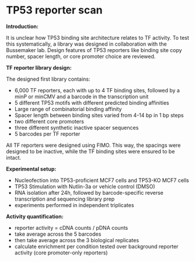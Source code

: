 # TP53 reporter scan


**Introduction:**

It is unclear how TP53 binding site architecture relates to TF activity. To test this systematically, a library was designed in collaboration with the Bussemaker lab. Design features of TP53 reporters like binding site copy number, spacer length, or core promoter choice are reviewed.

**TF reporter library design:**

The designed first library contains:
- 6,000 TF reporters, each with up to 4 TF binding sites, followed by a minP or minCMV and a barcode in the transcription unit
- 5 different TP53 motifs with different predicted binding affinities
- Large range of combinatorial binding affinity
- Spacer length between binding sites varied from 4-14 bp in 1 bp steps
- two different core promoters
- three different synthetic inactive spacer sequences
- 5 barcodes per TF reporter

All TF reporters were designed using FIMO. This way, the spacings were designed to be inactive, while the TF binding sites were ensured to be intact.

**Experimental setup:**

- Nucleofection into TP53-proficient MCF7 cells and TP53-KO MCF7 cells
- TP53 Stimulation with Nutlin-3a or vehicle control (DMSO)
- RNA isolation after 24h, followed by barcode-specific reverse transcription and sequencing library prep
- experiments performed in independent triplicates

**Activity quantification:**

- reporter activity = cDNA counts / pDNA counts
- take average across the 5 barcodes
- then take average across the 3 biological replicates
- calculate enrichment per condition tested over background reporter activity (core promoter-only reporters)